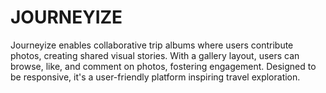 # JOURNEYIZE
Journeyize enables collaborative trip albums where users contribute photos, creating shared visual stories. With a gallery layout, users can browse, like, and comment on photos, fostering engagement. Designed to be responsive, it's a user-friendly platform inspiring travel exploration.
